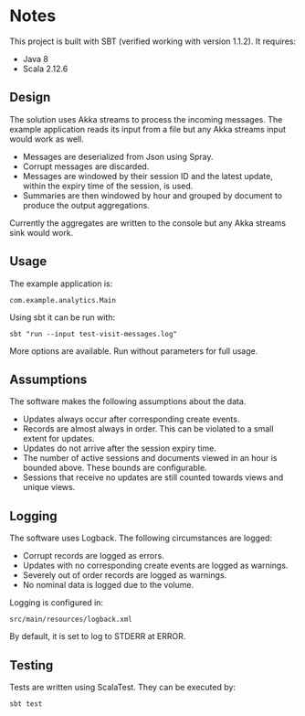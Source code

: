 # Notes

This project is built with SBT (verified working with version 1.1.2).
It requires:

 - Java 8
 - Scala 2.12.6
 
## Design

The solution uses Akka streams to process the incoming messages. The example application reads its input from a file but any Akka streams input would work as well.

 - Messages are deserialized from Json using Spray.
 - Corrupt messages are discarded.
 - Messages are windowed by their session ID and the latest update, within the expiry time of the session, is used.
 - Summaries are then windowed by hour and grouped by document to produce the output aggregations.
 
Currently the aggregates are written to the console but any Akka streams sink would work.

## Usage

The example application is:

```com.example.analytics.Main```

Using sbt it can be run with:

```sbt "run --input test-visit-messages.log"```

More options are available. Run without parameters for full usage.

## Assumptions

The software makes the following assumptions about the data.

 - Updates always occur after corresponding create events.
 - Records are almost always in order. This can be violated to a small extent for updates.
 - Updates do not arrive after the session expiry time.
 - The number of active sessions and documents viewed in an hour is bounded above. These bounds are configurable.
 - Sessions that receive no updates are still counted towards views and unique views.
 
## Logging

The software uses Logback. The following circumstances are logged:

 - Corrupt records are logged as errors.
 - Updates with no corresponding create events are logged as warnings.
 - Severely out of order records are logged as warnings.
 - No nominal data is logged due to the volume.
 
Logging is configured in:

```src/main/resources/logback.xml```

By default, it is set to log to STDERR at ERROR.

## Testing

Tests are written using ScalaTest. They can be executed by:

```sbt test```


